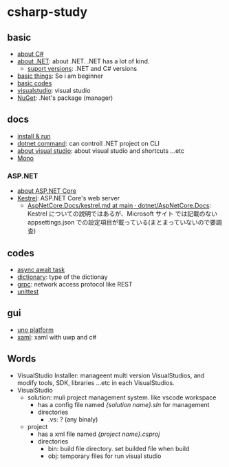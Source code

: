 # csharp-study

## basic

- [about C\#](./docs/aboutCsharp.md)
- [about .NET](./docs/aboutDotnet.md): about .NET. .NET has a lot of kind.
  - [suport versions](./docs/supportVersions.md): .NET and C# versions
- [basic things](./docs/basicthings.md): So i am beginner
- [basic codes](./HelloVisualStudioSolution/README.md)
- [visualstudio](./docs/visualstudio/README.md): visual studio
- [NuGet](./docs/visualstudio/nuget.md): .Net's package (manager)

## docs

- [install & run](./docs/install.md)
- [dotnet command](./docs/dotnet.md): can controll .NET project on CLI
- [about visual studio](./docs/supportVersions.md): about visual studio and shortcuts ...etc
- [Mono](https://www.mono-project.com/docs/)

### ASP.NET

- [about ASP\.NET Core](https://docs.microsoft.com/ja-jp/aspnet/core/ntroduction-to-aspnet-core?view=aspnetcore-6.0)
- [Kestrel](https://docs.microsoft.com/ja-jp/aspnet/core/fundamentals/servers/kestrel?view=aspnetcore-6.0): ASP.NET Core's web server
  - [AspNetCore\.Docs/kestrel\.md at main · dotnet/AspNetCore\.Docs](https://github.com/dotnet/AspNetCore.Docs/blob/main/aspnetcore/fundamentals/servers/kestrel.md): Kestrel についての説明ではあるが、Microsoft サイト では記載のない appsettings.json での設定項目が載っている(まとまっていないので要調査)

## codes

- [async await task](./codes/asyncAwaitTask.md)
- [dictionary](./codes/dictionary.md): type of the dictionay
- [grpc](./docs/grpc/README.md): network access protocol like REST
- [unittest](./docs/unittest.md)

## gui

- [uno platform](./docs/unoPlatform.md)
- [xaml](./docs/xaml/xaml.md): xaml with uwp and c#

## Words

- VisualStudio Installer: manageent multi version VisualStudios, and modify tools, SDK, libraries ...etc in each VisualStudios.
- VisualStudio
  - solution: muli project management system. like vscode workspace
    - has a config file named _{solution name}.sln_ for management
    - directories
      - .vs: ? (any binaly)
  - project
    - has a xml file named _{project name}.csproj_
    - directories
      - bin: build file directory. set builded file when build
      - obj: temporary files for run visual studio
